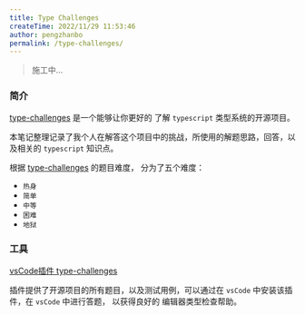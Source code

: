 ```yaml
---
title: Type Challenges
createTime: 2022/11/29 11:53:46
author: pengzhanbo
permalink: /type-challenges/
---
```


> 施工中...

### 简介

[type-challenges](https://github.com/type-challenges/type-challenges) 是一个能够让你更好的
了解 `typescript` 类型系统的开源项目。

本笔记整理记录了我个人在解答这个项目中的挑战，所使用的解题思路，回答，以及相关的 `typescript` 知识点。

根据 [type-challenges](https://github.com/type-challenges/type-challenges) 的题目难度，
分为了五个难度：
- `热身`
- `简单`
- `中等`
- `困难`
- `地狱`

### 工具

[vsCode插件 type-challenges](https://marketplace.visualstudio.com/items?itemName=YRM.type-challenges)

插件提供了开源项目的所有题目，以及测试用例，可以通过在 `vsCode` 中安装该插件，在 `vsCode` 中进行答题，
以获得良好的 编辑器类型检查帮助。
